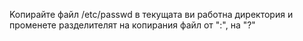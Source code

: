 
Koпирайте файл /etc/passwd в текущата ви работна директория и променете разделителят на копирания файл от ":", на "?"
